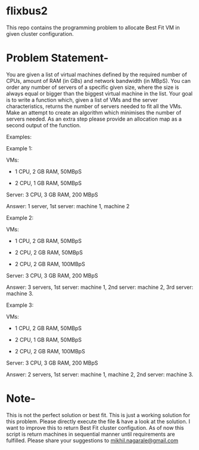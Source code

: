 # flixbus2
This repo contains the programming problem to allocate Best Fit VM in given  cluster configuration.

# Problem Statement-

You are given a list of virtual machines defined by the required number of CPUs, amount of RAM (in GBs) and network bandwidth (in MBpS). You can order any number of servers of a specific given size, where the size is always equal or bigger than the biggest virtual machine in the list. Your goal is to write a function which, given a list of VMs and the server characteristics, returns the number of servers needed to fit all the VMs. Make an attempt to create an algorithm which minimises the number of servers needed. As an extra step please provide an allocation map as a second output of the function.

 

Examples:

 

Example 1:

VMs:

- 1 CPU, 2 GB RAM, 50MBpS

- 2 CPU, 1 GB RAM, 50MBpS 

Server: 3 CPU, 3 GB RAM, 200 MBpS

Answer: 1 server, 1st server: machine 1, machine 2

 

Example 2:

VMs:

- 1 CPU, 2 GB RAM, 50MBpS

- 2 CPU, 2 GB RAM, 50MBpS 

- 2 CPU, 2 GB RAM, 100MBpS 

Server: 3 CPU, 3 GB RAM, 200 MBpS

Answer: 3 servers, 1st server: machine 1, 2nd server: machine 2, 3rd server: machine 3.

 

 

Example 3:

VMs:

- 1 CPU, 2 GB RAM, 50MBpS

- 2 CPU, 1 GB RAM, 50MBpS 

- 2 CPU, 2 GB RAM, 100MBpS 

Server: 3 CPU, 3 GB RAM, 200 MBpS

Answer: 2 servers, 1st server: machine 1, machine 2, 2nd server: machine 3.


# Note-
This is not the perfect solution or best fit. This is just a working solution for this problem.
Please directly execute the file & have a look at the solution. I want to improve this to return Best Fit cluster configution.
As of now this script is return machines in sequential manner until requirements are fulfilled.
Please share your suggestions to mikhil.nagarale@gmail.com
 

 

